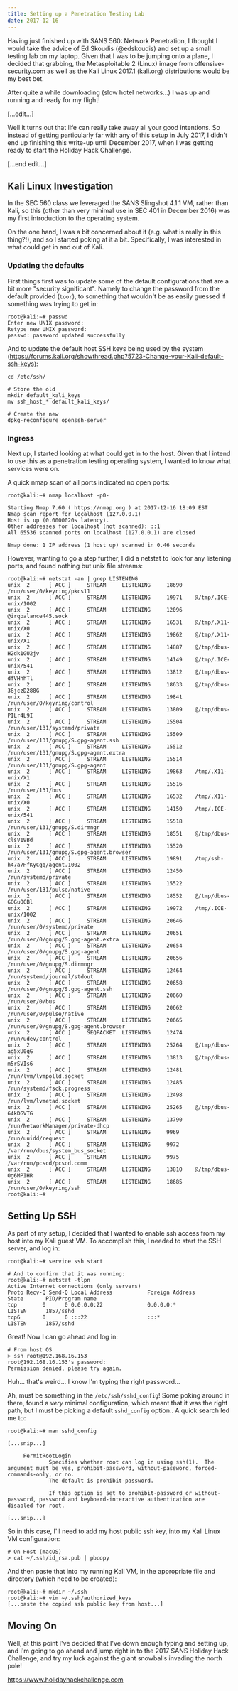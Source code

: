 ```yaml
---
title: Setting up a Penetration Testing Lab
date: 2017-12-16
---
```


Having just finished up with SANS 560: Network Penetration, I thought I would take the advice of Ed Skoudis (@edskoudis) and set up a small testing lab on my laptop. Given that I was to be jumping onto a plane, I decided that grabbing, the Metasploitable 2 (Linux) image from offensive-security.com as well as the Kali Linux 2017.1 (kali.org) distributions would be my best bet.

After quite a while downloading (slow hotel networks...) I was up and running and ready for my flight!

[...edit...]

Well it turns out that life can really take away all your good intentions. So instead of getting particularly far with any of this setup in July 2017, I didn't end up finishing this write-up until December 2017, when I was getting ready to start the Holiday Hack Challenge.

[...end edit...]

## Kali Linux Investigation

In the SEC 560 class we leveraged the SANS Slingshot 4.1.1 VM, rather than Kali, so this (other than very minimal use in SEC 401 in December 2016) was my first introduction to the operating system.

On the one hand, I was a bit concerned about it (e.g. what is really in this thing?!), and so I started poking at it a bit. Specifically, I was interested in what could get in and out of Kali.

### Updating the defaults

First things first was to update some of the default configurations that are a bit more "security significant". Namely to change the password from the default provided (`toor`), to something that wouldn't be as easily guessed if something was trying to get in:

```
root@kali:~# passwd
Enter new UNIX password:
Retype new UNIX password:
passwd: password updated successfully
```

And to update the default host SSH keys being used by the system (https://forums.kali.org/showthread.php?5723-Change-your-Kali-default-ssh-keys):

```
cd /etc/ssh/

# Store the old
mkdir default_kali_keys
mv ssh_host_* default_kali_keys/

# Create the new
dpkg-reconfigure openssh-server
```

### Ingress

Next up, I started looking at what could get in to the host. Given that I intend to use this as a penetration testing operating system, I wanted to know what services were on.

A quick nmap scan of all ports indicated no open ports:

```
root@kali:~# nmap localhost -p0-

Starting Nmap 7.60 ( https://nmap.org ) at 2017-12-16 18:09 EST
Nmap scan report for localhost (127.0.0.1)
Host is up (0.0000020s latency).
Other addresses for localhost (not scanned): ::1
All 65536 scanned ports on localhost (127.0.0.1) are closed

Nmap done: 1 IP address (1 host up) scanned in 0.46 seconds
```

However, wanting to go a step further, I did a netstat to look for any listening ports, and found nothing but unix file streams:

```
root@kali:~# netstat -an | grep LISTENING
unix  2      [ ACC ]     STREAM     LISTENING     18690    /run/user/0/keyring/pkcs11
unix  2      [ ACC ]     STREAM     LISTENING     19971    @/tmp/.ICE-unix/1002
unix  2      [ ACC ]     STREAM     LISTENING     12096    @irqbalance445.sock
unix  2      [ ACC ]     STREAM     LISTENING     16531    @/tmp/.X11-unix/X0
unix  2      [ ACC ]     STREAM     LISTENING     19862    @/tmp/.X11-unix/X1
unix  2      [ ACC ]     STREAM     LISTENING     14887    @/tmp/dbus-H2dk1GU2jv
unix  2      [ ACC ]     STREAM     LISTENING     14149    @/tmp/.ICE-unix/541
unix  2      [ ACC ]     STREAM     LISTENING     13812    @/tmp/dbus-dfVHhhTl
unix  2      [ ACC ]     STREAM     LISTENING     18633    @/tmp/dbus-38jczD288G
unix  2      [ ACC ]     STREAM     LISTENING     19841    /run/user/0/keyring/control
unix  2      [ ACC ]     STREAM     LISTENING     13809    @/tmp/dbus-PILr4L9I
unix  2      [ ACC ]     STREAM     LISTENING     15504    /run/user/131/systemd/private
unix  2      [ ACC ]     STREAM     LISTENING     15509    /run/user/131/gnupg/S.gpg-agent.ssh
unix  2      [ ACC ]     STREAM     LISTENING     15512    /run/user/131/gnupg/S.gpg-agent.extra
unix  2      [ ACC ]     STREAM     LISTENING     15514    /run/user/131/gnupg/S.gpg-agent
unix  2      [ ACC ]     STREAM     LISTENING     19863    /tmp/.X11-unix/X1
unix  2      [ ACC ]     STREAM     LISTENING     15516    /run/user/131/bus
unix  2      [ ACC ]     STREAM     LISTENING     16532    /tmp/.X11-unix/X0
unix  2      [ ACC ]     STREAM     LISTENING     14150    /tmp/.ICE-unix/541
unix  2      [ ACC ]     STREAM     LISTENING     15518    /run/user/131/gnupg/S.dirmngr
unix  2      [ ACC ]     STREAM     LISTENING     18551    @/tmp/dbus-clsV19Bd
unix  2      [ ACC ]     STREAM     LISTENING     15520    /run/user/131/gnupg/S.gpg-agent.browser
unix  2      [ ACC ]     STREAM     LISTENING     19891    /tmp/ssh-h47a7HfKyCgq/agent.1002
unix  2      [ ACC ]     STREAM     LISTENING     12450    /run/systemd/private
unix  2      [ ACC ]     STREAM     LISTENING     15522    /run/user/131/pulse/native
unix  2      [ ACC ]     STREAM     LISTENING     18552    @/tmp/dbus-GOGuQCBl
unix  2      [ ACC ]     STREAM     LISTENING     19972    /tmp/.ICE-unix/1002
unix  2      [ ACC ]     STREAM     LISTENING     20646    /run/user/0/systemd/private
unix  2      [ ACC ]     STREAM     LISTENING     20651    /run/user/0/gnupg/S.gpg-agent.extra
unix  2      [ ACC ]     STREAM     LISTENING     20654    /run/user/0/gnupg/S.gpg-agent
unix  2      [ ACC ]     STREAM     LISTENING     20656    /run/user/0/gnupg/S.dirmngr
unix  2      [ ACC ]     STREAM     LISTENING     12464    /run/systemd/journal/stdout
unix  2      [ ACC ]     STREAM     LISTENING     20658    /run/user/0/gnupg/S.gpg-agent.ssh
unix  2      [ ACC ]     STREAM     LISTENING     20660    /run/user/0/bus
unix  2      [ ACC ]     STREAM     LISTENING     20662    /run/user/0/pulse/native
unix  2      [ ACC ]     STREAM     LISTENING     20665    /run/user/0/gnupg/S.gpg-agent.browser
unix  2      [ ACC ]     SEQPACKET  LISTENING     12474    /run/udev/control
unix  2      [ ACC ]     STREAM     LISTENING     25264    @/tmp/dbus-ag5xU0qG
unix  2      [ ACC ]     STREAM     LISTENING     13813    @/tmp/dbus-m5rSVIs6
unix  2      [ ACC ]     STREAM     LISTENING     12481    /run/lvm/lvmpolld.socket
unix  2      [ ACC ]     STREAM     LISTENING     12485    /run/systemd/fsck.progress
unix  2      [ ACC ]     STREAM     LISTENING     12498    /run/lvm/lvmetad.socket
unix  2      [ ACC ]     STREAM     LISTENING     25265    @/tmp/dbus-64kDGVTG
unix  2      [ ACC ]     STREAM     LISTENING     13790    /run/NetworkManager/private-dhcp
unix  2      [ ACC ]     STREAM     LISTENING     9969     /run/uuidd/request
unix  2      [ ACC ]     STREAM     LISTENING     9972     /var/run/dbus/system_bus_socket
unix  2      [ ACC ]     STREAM     LISTENING     9975     /var/run/pcscd/pcscd.comm
unix  2      [ ACC ]     STREAM     LISTENING     13810    @/tmp/dbus-Og6MPIHR
unix  2      [ ACC ]     STREAM     LISTENING     18685    /run/user/0/keyring/ssh
root@kali:~#
```

## Setting Up SSH

As part of my setup, I decided that I wanted to enable ssh access from my host into my Kali guest VM. To accomplish this, I needed to start the SSH server, and log in:

```
root@kali:~# service ssh start

# And to confirm that it was running:
root@kali:~# netstat -tlpn
Active Internet connections (only servers)
Proto Recv-Q Send-Q Local Address           Foreign Address         State       PID/Program name
tcp        0      0 0.0.0.0:22              0.0.0.0:*               LISTEN      1857/sshd
tcp6       0      0 :::22                   :::*                    LISTEN      1857/sshd
```

Great! Now I can go ahead and log in:

```
# From host OS
> ssh root@192.168.16.153
root@192.168.16.153's password:
Permission denied, please try again.
```

Huh... that's weird... I know I'm typing the right password...

Ah, must be something in the `/etc/ssh/sshd_config`! Some poking around in there, found a *very* minimal configuration, which meant that it was the right path, but I must be picking a default `sshd_config` option.. A quick search led me to:

```
root@kali:~# man sshd_config

[...snip...]

     PermitRootLogin
             Specifies whether root can log in using ssh(1).  The argument must be yes, prohibit-password, without-password, forced-commands-only, or no.
             The default is prohibit-password.

             If this option is set to prohibit-password or without-password, password and keyboard-interactive authentication are disabled for root.

[...snip...]

```

So in this case, I'll need to add my host public ssh key, into my Kali Linux VM configuration:

```
# On Host (macOS)
> cat ~/.ssh/id_rsa.pub | pbcopy
```

And then paste that into my running Kali VM, in the appropriate file and directory (which need to be created):

```
root@kali:~# mkdir ~/.ssh
root@kali:~# vim ~/.ssh/authorized_keys
[...paste the copied ssh public key from host...]
```

## Moving On

Well, at this point I've decided that I've down enough typing and setting up, and I'm going to go ahead and jump right in to the 2017 SANS Holiday Hack Challenge, and try my luck against the giant snowballs invading the north pole!

https://www.holidayhackchallenge.com
